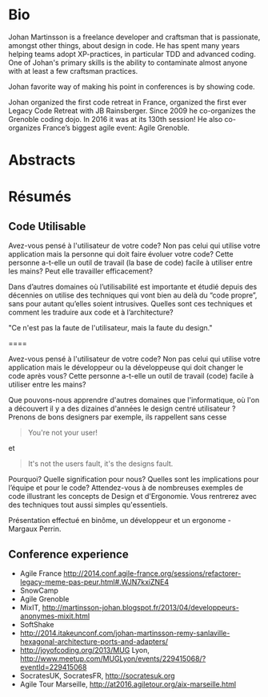 # Bio

Johan Martinsson is a freelance developer and craftsman that is passionate, amongst other things, about design in code. 
He has spent many years helping teams adopt XP-practices, in particular TDD and advanced coding. 
One of Johan's primary skills is the ability to contaminate almost anyone with at least a few craftsman practices.

Johan favorite way of making his point in conferences is by showing code. 

Johan organized the first code retreat in France, organized the first ever Legacy Code Retreat with JB Rainsberger.
Since 2009 he co-organizes the Grenoble coding dojo. In 2016 it was at its 130th session! He also co-organizes France’s biggest agile event: Agile Grenoble.

# Abstracts

## 

# Résumés

## Code Utilisable

Avez-vous pensé à l'utilisateur de votre code? Non pas celui qui utilise votre 
application mais la personne qui doit faire évoluer votre code? Cette personne 
a-t-elle un outil de travail (la base de code) facile à utiliser entre les mains? 
Peut elle travailler efficacement?

Dans d’autres domaines où l’utilisabilité est importante et étudié depuis des 
décennies on utilise des techniques qui vont bien au delà du “code propre”, 
sans pour autant qu’elles soient intrusives. Quelles sont ces techniques et 
comment les traduire aux code et à l’architecture?

"Ce n'est pas la faute de l'utilisateur, mais la faute du design."


====


Avez-vous pensé à l'utilisateur de votre code? Non pas celui qui utilise votre 
application mais le développeur ou la développeuse qui doit changer le code après vous? 
Cette personne a-t-elle un outil de travail (code) facile à utiliser entre les mains?

Que pouvons-nous apprendre d'autres domaines que l'informatique, où l'on a découvert 
il y a des dizaines d'années le design centré utilisateur ? Prenons de bons designers
par exemple, ils rappellent sans cesse 

> You're not your user!

et
> It's not the users fault, it's the designs fault. 

Pourquoi? Quelle signification pour nous? Quelles sont les implications pour l’équipe et pour le code? 
Attendez-vous à de nombreuses exemples de code illustrant les concepts de Design et d'Ergonomie. Vous
rentrerez avec des techniques tout aussi simples qu'essentiels.

Présentation effectué en binôme, un développeur et un ergonome - Margaux Perrin.


## Conference experience
* Agile France http://2014.conf.agile-france.org/sessions/refactorer-legacy-meme-pas-peur.html#.WJN7kxiZNE4
* SnowCamp
* Agile Grenoble 
* MixIT, http://martinsson-johan.blogspot.fr/2013/04/developpeurs-anonymes-mixit.html 
* SoftShake
* http://2014.itakeunconf.com/johan-martinsson-remy-sanlaville-hexagonal-architecture-ports-and-adapters/ 
* http://joyofcoding.org/2013/MUG Lyon, http://www.meetup.com/MUGLyon/events/229415068/?eventId=229415068 
* SocratesUK, SocratesFR, http://socratesuk.org 
* Agile Tour Marseille, http://at2016.agiletour.org/aix-marseille.html
 
 

